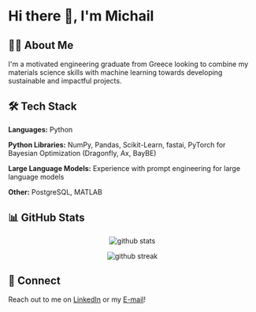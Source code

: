 # Hi there 👋, I'm Michail 

## 👨‍💻 About Me

I'm a motivated engineering graduate from Greece looking to combine my materials science skills with machine learning towards developing sustainable and impactful projects. 

## 🛠 Tech Stack

**Languages:** Python

**Python Libraries:** NumPy, Pandas, Scikit-Learn, fastai, PyTorch for Bayesian Optimization (Dragonfly, Ax, BayBE)

**Large Language Models:** Experience with prompt engineering for large language models

**Other:** PostgreSQL, MATLAB

## 📊 GitHub Stats

<p align="center">
  <img src="https://github-readme-stats.vercel.app/api?username=lordmikerahl&count_private=true&show_icons=true&theme=dark" alt="github stats">
</p>

<p align="center">
  <img src="https://github-readme-streak-stats.herokuapp.com/?user=lordmikerahl&theme=dark" alt="github streak">
</p>

## 🤝 Connect

Reach out to me on [LinkedIn](https://www.linkedin.com/in/michail-mitsakis/) or my [E-mail](mitsakismichail@gmail.com)!
